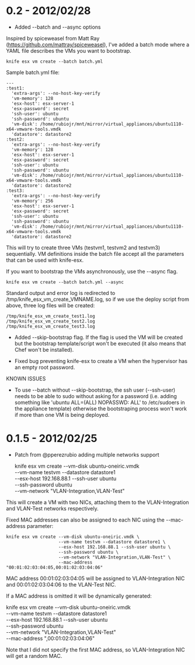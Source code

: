 # 0.2 - 2012/02/28

* Added --batch and --async options 

Inspired by spiceweasel from Matt Ray (https://github.com/mattray/spiceweasel), I've added a batch mode where a YAML file describes the VMs you want to bootstrap.
    
    knife esx vm create --batch batch.yml 

Sample batch.yml file:

    ---
    :test1:
      'extra-args': --no-host-key-verify
      'vm-memory': 128
      'esx-host': esx-server-1 
      'esx-password': secret 
      'ssh-user': ubuntu
      'ssh-password': ubuntu
      'vm-disk': /home/rubiojr/mnt/mirror/virtual_appliances/ubuntu1110-x64-vmware-tools.vmdk
      'datastore': datastore2
    :test2:
      'extra-args': --no-host-key-verify 
      'vm-memory': 128
      'esx-host': esx-server-1 
      'esx-password': secret
      'ssh-user': ubuntu
      'ssh-password': ubuntu
      'vm-disk': /home/rubiojr/mnt/mirror/virtual_appliances/ubuntu1110-x64-vmware-tools.vmdk
      'datastore': datastore2
    :test3:
      'extra-args': --no-host-key-verify 
      'vm-memory': 256
      'esx-host': esx-server-1 
      'esx-password': secret
      'ssh-user': ubuntu
      'ssh-password': ubuntu
      'vm-disk': /home/rubiojr/mnt/mirror/virtual_appliances/ubuntu1110-x64-vmware-tools.vmdk
      'datastore': datastore2

This will try to create three VMs (testvm1, testvm2 and testvm3) sequentially. VM definitions inside the batch file accept all the parameters that can be used with knife-esx.

If you want to bootstrap the VMs asynchronously, use the --async flag.

    knife esx vm create --batch batch.yml --async

Standard output and error log is redirected to /tmp/knife_esx_vm_create_VMNAME.log, so if we use the deploy script from above, three log files will be created:

    /tmp/knife_esx_vm_create_test1.log
    /tmp/knife_esx_vm_create_test2.log
    /tmp/knife_esx_vm_create_test3.log

* Added --skip-bootstrap flag. If the flag is used the VM will be created but 
  the bootstrap template/script won't be executed (it also means that Chef won't be installed).

* Fixed bug preventing knife-esx to create a VM when the hypervisor has an empty root password.

KNOWN ISSUES
* To use --batch without --skip-bootstrap, the ssh user (--ssh-user) needs to be able to sudo without asking for a password (i.e. adding something like 'ubuntu ALL=(ALL) NOPASSWD: ALL' to /etc/sudoers in the appliance template) otherwise the bootstraping process won't work if more than one VM is being deployed. 

# 0.1.5 - 2012/02/25

* Patch from @pperezrubio adding multiple networks support

    knife esx vm create --vm-disk ubuntu-oneiric.vmdk \
                        --vm-name testvm --datastore datastore1 \
                        --esx-host 192.168.88.1 --ssh-user ubuntu \
                        --ssh-password ubuntu \
                        --vm-network "VLAN-Integration,VLAN-Test"

This will create a VM with two NICs, attaching them to the VLAN-Integration and VLAN-Test networks respectively.

Fixed MAC addresses can also be assigned to each NIC using the --mac-address parameter:
    
    knife esx vm create --vm-disk ubuntu-oneiric.vmdk \
                        --vm-name testvm --datastore datastore1 \
                        --esx-host 192.168.88.1 --ssh-user ubuntu \
                        --ssh-password ubuntu \
                        --vm-network "VLAN-Integration,VLAN-Test" \
                        --mac-address "00:01:02:03:04:05,00:01:02:03:04:06"

MAC address 00:01:02:03:04:05 will be assigned to VLAN-Integration NIC and 00:01:02:03:04:06 to the VLAN-Test NIC.

If a MAC address is omitted it will be dynamically generated:
    
knife esx vm create --vm-disk ubuntu-oneiric.vmdk \
                        --vm-name testvm --datastore datastore1 \
                        --esx-host 192.168.88.1 --ssh-user ubuntu \
                        --ssh-password ubuntu \
                        --vm-network "VLAN-Integration,VLAN-Test" \
                        --mac-address ",00:01:02:03:04:06"

Note that I did not specify the first MAC address, so VLAN-Integration NIC will get a random MAC.

